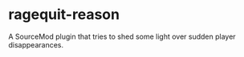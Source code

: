 # ragequit-reason
A SourceMod plugin that tries to shed some light over sudden player disappearances.
